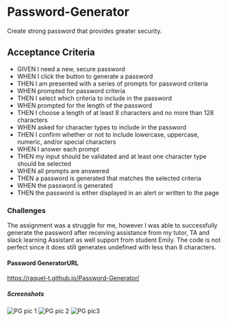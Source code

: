 # Password-Generator
Create strong password that provides greater security.

## Acceptance Criteria ##

* GIVEN I need a new, secure password
* WHEN I click the button to generate a password
* THEN I am presented with a series of prompts for password criteria
* WHEN prompted for password criteria
* THEN I select which criteria to include in the password
* WHEN prompted for the length of the password
* THEN I choose a length of at least 8 characters and no more than 128 characters
* WHEN asked for character types to include in the password
* THEN I confirm whether or not to include lowercase, uppercase, numeric, and/or special characters
* WHEN I answer each prompt
* THEN my input should be validated and at least one character type should be selected
* WHEN all prompts are answered
* THEN a password is generated that matches the selected criteria
* WHEN the password is generated
* THEN the password is either displayed in an alert or written to the page

### Challenges ###
The assignment was a struggle for me, however I was able to successfully generate the password after receiving assistance from my tutor, TA and slack learning Assistant as well support from student Emily. The code is not perfect since it does still generates undefined with less than 8 characters. 

#### Password GeneratorURL ####
https://raquel-t.github.io/Password-Generator/


##### Screenshots #####

![PG pic 1](https://user-images.githubusercontent.com/130006996/236651281-de73dc03-9d20-4361-997d-ab240d8a74a7.jpg)
![PG pic 2](https://user-images.githubusercontent.com/130006996/236651289-9e3f88c8-d801-49f4-8d9b-e31879ddc46c.jpg)
![PG pic3](https://user-images.githubusercontent.com/130006996/236651292-37f746b1-a4dd-4d7e-860e-93d1a338528f.jpg)




